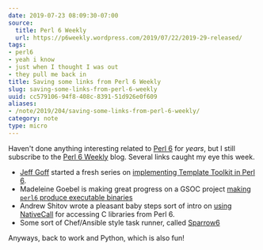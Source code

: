 ```yaml
---
date: 2019-07-23 08:09:30-07:00
source:
  title: Perl 6 Weekly
  url: https://p6weekly.wordpress.com/2019/07/22/2019-29-released/
tags:
- perl6
- yeah i know
- just when I thought I was out
- they pull me back in
title: Saving some links from Perl 6 Weekly
slug: saving-some-links-from-perl-6-weekly
uuid: cc579106-94f8-408c-8391-51d926e0f609
aliases:
- /note/2019/204/saving-some-links-from-perl-6-weekly/
category: note
type: micro
---
```

Haven't done anything interesting related to [Perl 6][] for _years_, but I still
subscribe to the [Perl 6 Weekly][] blog. Several links caught my eye this week.

[Perl 6]: http://perl6.org/
[Perl 6 Weekly]: https://p6weekly.wordpress.com/

* [Jeff Goff][] started a fresh series on [implementing Template Toolkit in Perl 6][].
* Madeleine Goebel is making great progress on a GSOC project [making `perl6` produce executable binaries][]
* Andrew Shitov wrote a pleasant baby steps sort of intro on [using NativeCall][] for accessing C
  libraries from Perl 6.
* Some sort of Chef/Ansible style task runner, called [Sparrow6][]

[Jeff Goff]: https://twitter.com/DrForr
[implementing Template Toolkit in Perl 6]: http://theperlfisher.com/index.php/2019/07/18/templates-and-a-clean-start/
[making `perl6` produce executable binaries]: https://yakshavingcream.blogspot.com/2019/07/flags-and-syscalls-and-modules-oh-my.html
[using NativeCall]: https://perl6.online/2019/07/17/108-basic-use-of-nativecall/
[Sparrow6]: https://github.com/melezhik/Sparrow6

Anyways, back to work and Python, which is also fun!